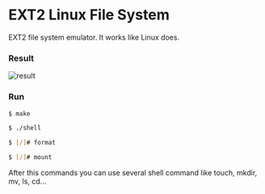 # EXT2 Linux File System
EXT2 file system emulator. It works like Linux does.

### Result
![result](https://user-images.githubusercontent.com/38535571/85922952-e8abe600-b8c1-11ea-8b42-9b968a85b07e.png)

### Run

```sh
$ make
```

```sh
$ ./shell
```

```sh
$ [/]# format
```

```sh
$ [/]# mount
```

After this commands you can use several shell command like touch, mkdir, mv, ls, cd...
